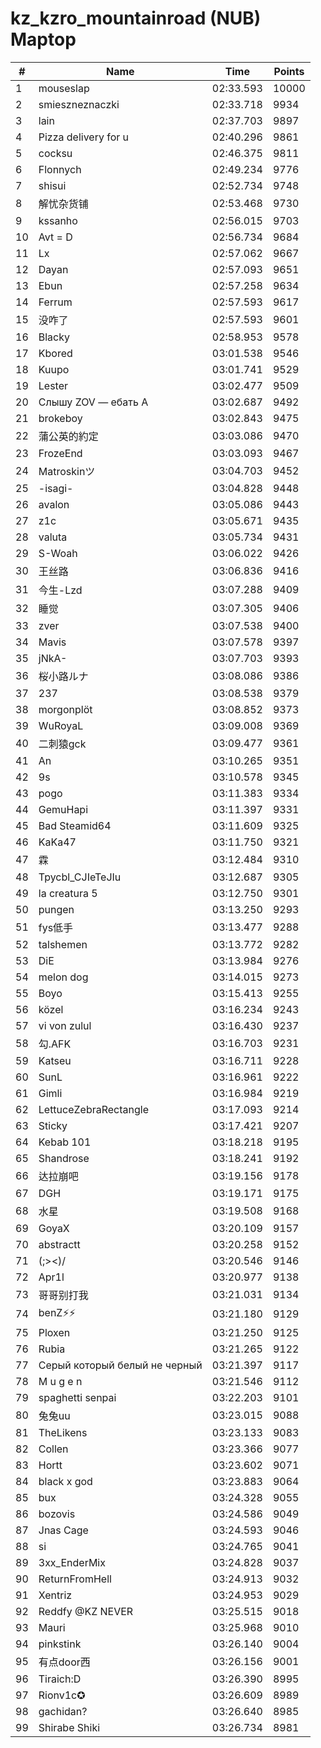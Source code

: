 # kz_kzro_mountainroad (NUB) Maptop

|  # | Name | Time | Points |
|-------------- | -------------- | -------------- | -------------- | 
| 1 | mouseslap | 02:33.593 | 10000 | 
| 2 | smieszneznaczki | 02:33.718 | 9934 | 
| 3 | lain | 02:37.703 | 9897 | 
| 4 | Pizza delivery for u | 02:40.296 | 9861 | 
| 5 | cocksu | 02:46.375 | 9811 | 
| 6 | Flonnych | 02:49.234 | 9776 | 
| 7 | shisui | 02:52.734 | 9748 | 
| 8 | 解忧杂货铺 | 02:53.468 | 9730 | 
| 9 | kssanho | 02:56.015 | 9703 | 
| 10 | Avt = D | 02:56.734 | 9684 | 
| 11 | Lx | 02:57.062 | 9667 | 
| 12 | Dayan | 02:57.093 | 9651 | 
| 13 | Ebun | 02:57.258 | 9634 | 
| 14 | Ferrum | 02:57.593 | 9617 | 
| 15 | 没咋了 | 02:57.593 | 9601 | 
| 16 | Blacky | 02:58.953 | 9578 | 
| 17 | Kbored | 03:01.538 | 9546 | 
| 18 | Kuupo | 03:01.741 | 9529 | 
| 19 | Lester | 03:02.477 | 9509 | 
| 20 | Слышу ZOV — ебать А | 03:02.687 | 9492 | 
| 21 | brokeboy | 03:02.843 | 9475 | 
| 22 | 蒲公英的約定 | 03:03.086 | 9470 | 
| 23 | FrozeEnd | 03:03.093 | 9467 | 
| 24 | Matroskinツ | 03:04.703 | 9452 | 
| 25 | -isagi- | 03:04.828 | 9448 | 
| 26 | avalon | 03:05.086 | 9443 | 
| 27 | z1c | 03:05.671 | 9435 | 
| 28 | valuta | 03:05.734 | 9431 | 
| 29 | S-Woah | 03:06.022 | 9426 | 
| 30 | 王丝路 | 03:06.836 | 9416 | 
| 31 | 今生-Lzd | 03:07.288 | 9409 | 
| 32 | 睡觉 | 03:07.305 | 9406 | 
| 33 | zver | 03:07.538 | 9400 | 
| 34 | Mavis | 03:07.578 | 9397 | 
| 35 | jNkA- | 03:07.703 | 9393 | 
| 36 | 桜小路ルナ | 03:08.086 | 9386 | 
| 37 | 237 | 03:08.538 | 9379 | 
| 38 | morgonplöt | 03:08.852 | 9373 | 
| 39 | WuRoyaL | 03:09.008 | 9369 | 
| 40 | 二刺猿gck | 03:09.477 | 9361 | 
| 41 | An | 03:10.265 | 9351 | 
| 42 | 9s | 03:10.578 | 9345 | 
| 43 | pogo | 03:11.383 | 9334 | 
| 44 | GemuHapi | 03:11.397 | 9331 | 
| 45 | Bad Steamid64 | 03:11.609 | 9325 | 
| 46 | KaKa47 | 03:11.750 | 9321 | 
| 47 | 霖 | 03:12.484 | 9310 | 
| 48 | Tpycbl_CJIeTeJIu | 03:12.687 | 9305 | 
| 49 | la creatura 5 | 03:12.750 | 9301 | 
| 50 | pungen | 03:13.250 | 9293 | 
| 51 | fys低手 | 03:13.477 | 9288 | 
| 52 | talshemen | 03:13.772 | 9282 | 
| 53 | DiE | 03:13.984 | 9276 | 
| 54 | melon dog | 03:14.015 | 9273 | 
| 55 | Boyo | 03:15.413 | 9255 | 
| 56 | közel | 03:16.234 | 9243 | 
| 57 | vi von zulul | 03:16.430 | 9237 | 
| 58 | 勾.AFK | 03:16.703 | 9231 | 
| 59 | Katseu | 03:16.711 | 9228 | 
| 60 | SunL | 03:16.961 | 9222 | 
| 61 | Gimli | 03:16.984 | 9219 | 
| 62 | LettuceZebraRectangle | 03:17.093 | 9214 | 
| 63 | Sticky | 03:17.421 | 9207 | 
| 64 | Kebab 101 | 03:18.218 | 9195 | 
| 65 | Shandrose | 03:18.241 | 9192 | 
| 66 | 达拉崩吧 | 03:19.156 | 9178 | 
| 67 | DGH | 03:19.171 | 9175 | 
| 68 | 水星 | 03:19.508 | 9168 | 
| 69 | GoyaX | 03:20.109 | 9157 | 
| 70 | abstractt | 03:20.258 | 9152 | 
| 71 | (;><)/ | 03:20.546 | 9146 | 
| 72 | Apr1l | 03:20.977 | 9138 | 
| 73 | 哥哥别打我 | 03:21.031 | 9134 | 
| 74 | benZ⚡⚡ | 03:21.180 | 9129 | 
| 75 | Ploxen | 03:21.250 | 9125 | 
| 76 | Rubia | 03:21.265 | 9122 | 
| 77 | Серый который белый не черный | 03:21.397 | 9117 | 
| 78 | M u g e n | 03:21.546 | 9112 | 
| 79 | spaghetti senpai | 03:22.203 | 9101 | 
| 80 | 兔兔uu | 03:23.015 | 9088 | 
| 81 | TheLikens | 03:23.133 | 9083 | 
| 82 | Collen | 03:23.366 | 9077 | 
| 83 | Hortt | 03:23.602 | 9071 | 
| 84 | black x god | 03:23.883 | 9064 | 
| 85 | bux | 03:24.328 | 9055 | 
| 86 | bozovis | 03:24.586 | 9049 | 
| 87 | Jnas Cage | 03:24.593 | 9046 | 
| 88 | si | 03:24.765 | 9041 | 
| 89 | 3xx_EnderMix | 03:24.828 | 9037 | 
| 90 | ReturnFromHell | 03:24.913 | 9032 | 
| 91 | Xentriz | 03:24.953 | 9029 | 
| 92 | Reddfy @KZ NEVER | 03:25.515 | 9018 | 
| 93 | Mauri | 03:25.968 | 9010 | 
| 94 | pinkstink | 03:26.140 | 9004 | 
| 95 | 有点door西 | 03:26.156 | 9001 | 
| 96 | Tiraich:D | 03:26.390 | 8995 | 
| 97 | Rionv1c✪ | 03:26.609 | 8989 | 
| 98 | gachidan? | 03:26.640 | 8985 | 
| 99 | Shirabe Shiki | 03:26.734 | 8981 | 

